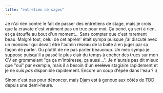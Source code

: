 ```yaml
---
title: "entretien de sages"
---
```


Je n'ai rien contre le fait de passer des entretiens de stage, mais je crois
que la cravate c'est vraiment pas un truc pour moi. Ça pend, ça sert à rien,
et ça étouffe au bout d'un moment... Sans compter que c'est rarement beau.
Malgré tout, celui de cet aprèm' était sympa puisque j'ai discuté avec un
monsieur qui devait être l'admin réseau de la boite à en juger par sa façon de
parler. Ou plutôt de ne pas parler beaucoup. Un mec sympa je suppose puisqu'il
a passé le plus clair du temps à cocher des trucs sur mon CV en grommelant "ça
ça m'intéresse, ça aussi...". Je n'aurais pas dit mieux que "oui" par exemple,
mais il a besoin d'un <s>esclave</s> stagiaire rapidement et je ne suis _pas_
disponible rapidement. Encore un coup d'épée dans l'eau ? :(

Sinon c'est pas pour dénoncer, mais [Djam](http://dailydjam.free.fr) est à
genoux aux côtés de [TDD](http://www.tddsworld.com/blogs/eapc/) depuis une
demi-heure.

